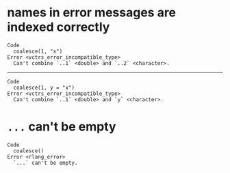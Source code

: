 # names in error messages are indexed correctly

    Code
      coalesce(1, "x")
    Error <vctrs_error_incompatible_type>
      Can't combine `..1` <double> and `..2` <character>.

---

    Code
      coalesce(1, y = "x")
    Error <vctrs_error_incompatible_type>
      Can't combine `..1` <double> and `y` <character>.

# `...` can't be empty

    Code
      coalesce()
    Error <rlang_error>
      `...` can't be empty.


